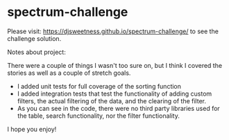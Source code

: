 # spectrum-challenge

Please visit: https://djsweetness.github.io/spectrum-challenge/ to see the challenge solution.

Notes about project:

There were a couple of things I wasn't too sure on, but I think I covered the stories as well as a couple of stretch goals.
* I added unit tests for full coverage of the sorting function
* I added integration tests that test the functionality of adding custom filters, the actual filtering of the data, and the clearing of the filter.
* As you can see in the code, there were no third party libraries used for the table, search functionality, nor the filter functionality.

I hope you enjoy!
